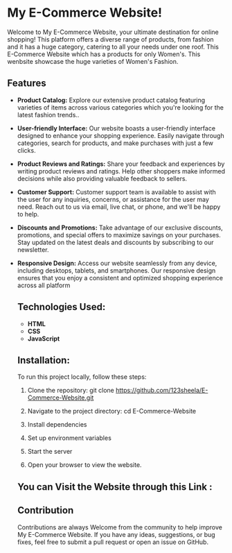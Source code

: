 # My E-Commerce Website!

Welcome to My E-Commerce Website, your ultimate destination for online shopping! This platform offers a diverse range of products, from fashion and it has a huge category, catering to all your needs under one roof.
This E-Commerce Website which has a products for only Women's. This wenbsite showcase the huge varieties of Women's Fashion.

## Features
- **Product Catalog:** Explore our extensive product catalog featuring varieties of items across various categories which you're looking for the latest fashion trends..
- **User-friendly Interface:** Our website boasts a user-friendly interface designed to enhance your shopping experience. Easily navigate through categories, search for products, and make purchases with just a few clicks.
- **Product Reviews and Ratings:** Share your feedback and experiences by writing product reviews and ratings. Help other shoppers make informed decisions while also providing valuable feedback to sellers.
- **Customer Support:** Customer support team is available to assist with the user for any inquiries, concerns, or assistance for the user may need. Reach out to us via email, live chat, or phone, and we'll be happy to help.
- **Discounts and Promotions:** Take advantage of our exclusive discounts, promotions, and special offers to maximize savings on your purchases. Stay updated on the latest deals and discounts by subscribing to our newsletter.
- **Responsive Design:** Access our website seamlessly from any device, including desktops, tablets, and smartphones. Our responsive design ensures that you enjoy a consistent and optimized shopping experience across all platform

  ## Technologies Used:
  - **HTML**
  - **CSS**
  - **JavaScript**

  ## Installation:
   To run this project locally, follow these steps:

  1. Clone the repository:
        git clone https://github.com/123sheela/E-Commerce-Website.git

  2. Navigate to the project directory:
        cd E-Commerce-Website

  3. Install dependencies
  4. Set up environment variables
  5. Start the server
  6. Open your browser to view the website.
 
  ## You can Visit the Website through this Link :
  

  ## Contribution
  Contributions are always Welcome from the community to help improve My E-Commerce Website. If you have any ideas, suggestions, or bug fixes, feel free to submit a pull request or open an issue on GitHub.
